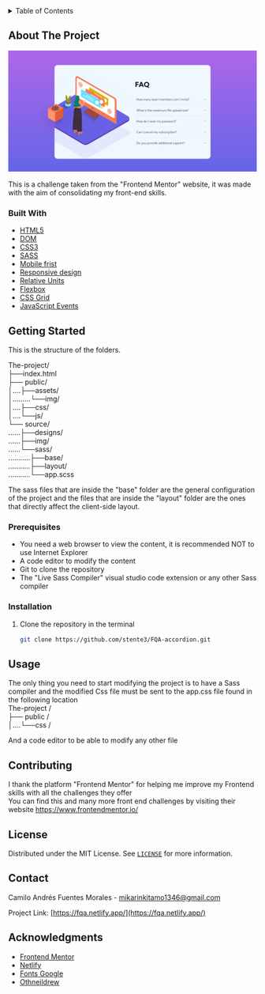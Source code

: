 <details>
  <summary>Table of Contents</summary>
  <ol>
    <li>
      <a href="#about-the-project">About The Project</a>
      <ul>
        <li><a href="#built-with">Built With</a></li>
      </ul>
    </li>
    <li>
      <a href="#getting-started">Getting Started</a>
      <ul>
        <li><a href="#prerequisites">Prerequisites</a></li>
        <li><a href="#installation">Installation</a></li>
      </ul>
    </li>
    <li><a href="#usage">Usage</a></li>
    <li><a href="#contributing">Contributing</a></li>
    <li><a href="#license">License</a></li>
    <li><a href="#contact">Contact</a></li>
    <li><a href="#acknowledgments">Acknowledgments</a></li>
  </ol>
</details>


## About The Project

![alt text](https://github.com/stente3/FQA-accordion/blob/main/source/designs/main.png)

This is a challenge taken from the "Frontend Mentor" website, it was made with the aim of consolidating my front-end skills.

### Built With

* [HTML5](https://developer.mozilla.org/en/docs/Web/HTML)
* [DOM](https://lenguajejs.com/javascript/dom/que-es/#:~:text=En%20Javascript%2C%20cuando%20nos%20referimos,de%20texto%2C%20etc...)
* [CSS3](https://developer.mozilla.org/en-US/docs/Web/CSS)
* [SASS](https://sass-lang.com/documentation)
* [Mobile frist](https://developer.mozilla.org/en-US/docs/Web/Progressive_web_apps/Responsive/Mobile_first)
* [Responsive design](https://developer.mozilla.org/en-US/docs/Learn/CSS/CSS_layout/Responsive_Design)
* [Relative Units](https://www.w3schools.com/cssref/css_units.asp)
* [Flexbox](https://developer.mozilla.org/en-US/docs/Learn/CSS/CSS_layout/Flexbox)
* [CSS Grid](https://developer.mozilla.org/en-US/docs/Web/CSS/CSS_Grid_Layout)
* [JavaScript Events](https://developer.mozilla.org/en-US/docs/Web/Events)


## Getting Started
This is the structure of the folders.

The-project/ <br>
├──index.html <br>
├── public/ <br>
│....├──assets/ <br>
│.........└──img/ <br>
│....├──css/ <br>
│....└──js/ <br>
└── source/ <br>
......├──designs/ <br>
......├──img/ <br>
......└──sass/ <br>
...........├──base/ <br>
...........├──layout/ <br>
...........└──app.scss <br>

The sass files that are inside the "base" folder are the general configuration of the project and the files that are inside the "layout" folder are the ones that directly affect the client-side layout.

### Prerequisites

* You need a web browser to view the content, it is recommended NOT to use Internet Explorer
* A code editor to modify the content
* Git to clone the repository
* The "Live Sass Compiler" visual studio code extension or any other Sass compiler

### Installation
1. Clone the repository in the terminal 
   ```sh
   git clone https://github.com/stente3/FQA-accordion.git
   ```

## Usage
The only thing you need to start modifying the project is to have a Sass compiler and the modified Css file must be sent to the app.css file found in the following location <br>
The-project / <br>
├── public / <br>
│....└──css / <br>

And a code editor to be able to modify any other file

## Contributing

I thank the platform "Frontend Mentor" for helping me improve my Frontend skills with all the challenges they offer <br>
You can find this and many more front end challenges by visiting their website https://www.frontendmentor.io/


## License

Distributed under the MIT License. See [`LICENSE`](https://github.com/stente3/FQA-accordion/blob/main/LICENSE) for more information.


## Contact

Camilo Andrés Fuentes Morales - mikarinkitamo1346@gmail.com

Project Link: [https://fqa.netlify.app/](https://fqa.netlify.app/)


## Acknowledgments

* [Frontend Mentor](https://www.frontendmentor.io/)
* [Netlify](https://www.netlify.com/)
* [Fonts Google](https://fonts.google.com/)
* [Othneildrew](https://github.com/othneildrew/Best-README-Template)
